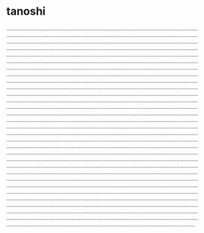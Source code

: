 # tanoshi

..................................................................................................................................................................................................................................................................................................................................................................................................................................................................................................................................................................................................................................................................................................................................................................................................................................................................................................................................................................................................................................................................................................................................................................................................................................................................................................................................................................................................................................................................................................................................................................................................................................................................................................................................................................................................................................................................................................................................................................................................................................................................................................................................................................................................................................................................................................................................................................................................................................................................................................................................................................................................................................................................................................................................................................................................................................................................................................................................................................................................................................................................................................................................................................................................................................................................................................................................................................................................................................................................................................................................................................................................................................................................................................................................................................................................................................................................................................................................................................................................